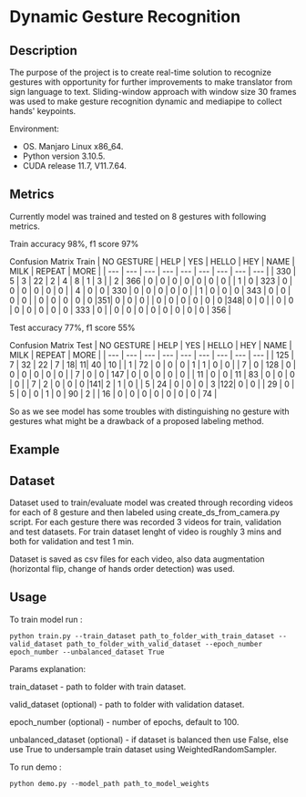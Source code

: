 # Dynamic Gesture Recognition
## Description
The purpose of the project is to create real-time solution to recognize gestures with opportunity for further improvements to make translator from sign language to text.
Sliding-window approach with window size 30 frames was used to make gesture recognition dynamic and mediapipe to collect hands' keypoints.

Environment:
- OS. Manjaro Linux x86_64.
- Python version 3.10.5.
- CUDA release 11.7, V11.7.64.

## Metrics 
Currently model was trained and tested on 8 gestures with following metrics.

Train accuracy 98%, f1 score 97%

Confusion Matrix Train
| NO GESTURE | HELP | YES | HELLO | HEY | NAME | MILK | REPEAT | MORE |
| --- | --- |  --- | --- |  --- | --- |  --- | --- |  --- |
| 330 | 5   | 3   | 22  | 2   | 4 | 8 | 1   | 3   |
| 2   | 366 | 0   | 0   | 0   | 0 | 0 | 0   | 0   |
| 1   | 0   | 323 | 0   | 0   | 0 | 0 | 0   | 0   |
| 4   | 0   | 0   | 330 | 0   | 0 | 0 | 0   | 0   |
| 1   | 0   | 0   | 0   | 343 | 0 | 0 | 0   | 0   |
| 0   | 0   | 0   | 0   | 0   |351| 0 | 0   | 0   |
| 0   | 0   | 0   | 0   | 0   | 0 |348| 0   | 0   |
| 0   | 0   | 0   | 0   | 0   | 0 | 0 | 333 | 0   |
| 0   | 0   | 0   | 0   | 0   | 0 | 0 | 0   | 356 |

Test accuracy 77%, f1 score 55%

Confusion Matrix Test
| NO GESTURE | HELP | YES | HELLO | HEY | NAME | MILK | REPEAT | MORE |
| --- | --- |  --- | --- |  --- | --- |  --- | --- |  --- |
| 125 | 7   | 32  | 22  | 7   | 18| 11| 40  | 10  |
| 1   | 72  | 0   | 0   | 0   | 1 | 1 | 0   | 0   |
| 7   | 0   | 128 | 0   | 0   | 0 | 0 | 0   | 0   |
| 7   | 0   | 0   | 147 | 0   | 0 | 0 | 0   | 0   |
| 11  | 0   | 0   | 11  | 83  | 0 | 0 | 0   | 0   |
| 7   | 2   | 0   | 0   | 0   |141| 2 | 1   | 0   |
| 5   | 24  | 0   | 0   | 0   | 3 |122| 0   | 0   |
| 29  | 0   | 5   | 0   | 0   | 1 | 0 | 90  | 2   |
| 16  | 0   | 0   | 0   | 0   | 0 | 0 | 0   | 74  |


So as we see model has some troubles with distinguishing no gesture with gestures what might be a drawback of a proposed labeling method.
## Example

## Dataset
Dataset used to train/evaluate model was created through recording videos for each of 8 gesture and then labeled using create_ds_from_camera.py script.
For each gesture there was recorded 3 videos for train, validation and test datasets.
For train dataset lenght of video is roughly 3 mins and both for validation and test 1 min.

Dataset is saved as csv files for each video, also data augmentation (horizontal flip, change of hands order detection) was used.

## Usage
To train model run :

```shell
python train.py --train_dataset path_to_folder_with_train_dataset --valid_dataset path_to_folder_with_valid_dataset --epoch_number epoch_number --unbalanced_dataset True
```
Params explanation:

train_dataset - path to folder with train dataset.

valid_dataset (optional) - path to folder with validation dataset.

epoch_number (optional) - number of epochs, default to 100.

unbalanced_dataset (optional) - if dataset is balanced then use False, else use True to undersample train dataset using WeightedRandomSampler. 

To run demo :

```shell
python demo.py --model_path path_to_model_weights
```